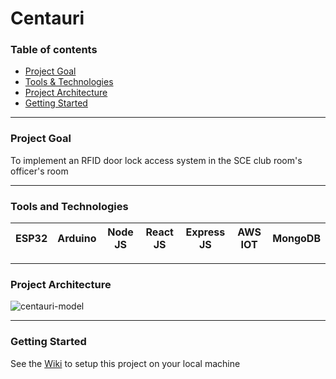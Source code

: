 # Centauri


### Table of contents
- [Project Goal](#project-goal)
- [Tools & Technologies](#tools-and-technologies)
- [Project Architecture](#project-architecture)
- [Getting Started](#getting-started)

<hr/>

### Project Goal
To implement an RFID door lock access system in the SCE club room's officer's room

<hr/>

### Tools and Technologies

|  ESP32 |  Arduino |  Node JS |  React JS |  Express JS| AWS IOT | MongoDB |
|---|---|---|---|---|---|---|

<hr/>

### Project Architecture
![centauri-model](https://user-images.githubusercontent.com/75186517/156943979-f7d90395-dc03-4df7-9f45-d46dd02057a8.png)

<hr/>


### Getting Started

See the [Wiki](https://github.com/SCE-Development/Centauri/wiki) to setup this project on your local machine

